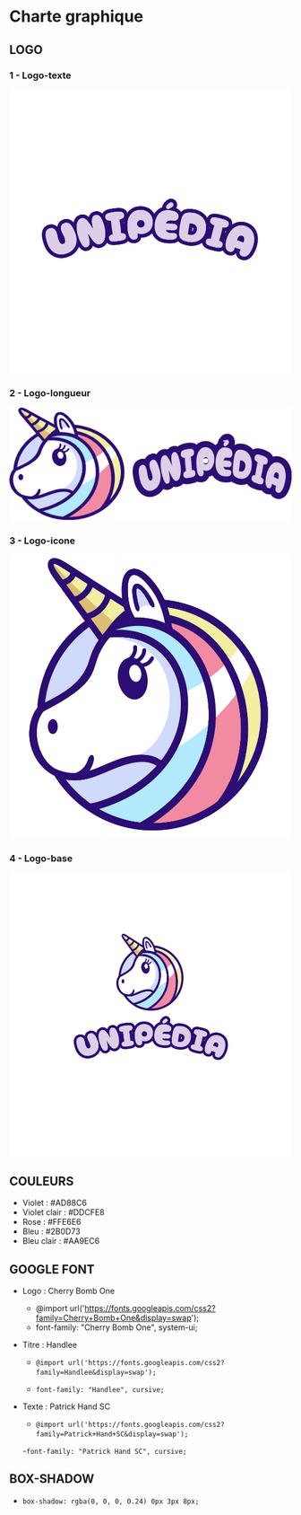 # Charte graphique

## LOGO

### 1 - Logo-texte

![logo-texte](./front/asset/logo/logo-texte.svg)

### 2 - Logo-longueur

![logo-longueur](./front/asset/logo/logo-longueur.svg)

### 3 - Logo-icone

![logo-longueur](./front/asset/logo/logo-icone.svg)

### 4 - Logo-base

![logo-longueur](./front/asset/logo/logo-base.svg)


## COULEURS

- Violet : #AD88C6
- Violet clair : #DDCFE8
- Rose : #FFE6E6
- Bleu : #2B0D73
- Bleu clair : #AA9EC6


## GOOGLE FONT

- Logo : Cherry Bomb One

    - @import url('https://fonts.googleapis.com/css2?family=Cherry+Bomb+One&display=swap');
    - font-family: "Cherry Bomb One", system-ui;




- Titre : Handlee

  - `@import url('https://fonts.googleapis.com/css2?family=Handlee&display=swap');`

  - `font-family: "Handlee", cursive;`

- Texte : Patrick Hand SC

  - `@import url('https://fonts.googleapis.com/css2?family=Patrick+Hand+SC&display=swap');`

  -`font-family: "Patrick Hand SC", cursive;`


## BOX-SHADOW

  - `box-shadow: rgba(0, 0, 0, 0.24) 0px 3px 8px;`